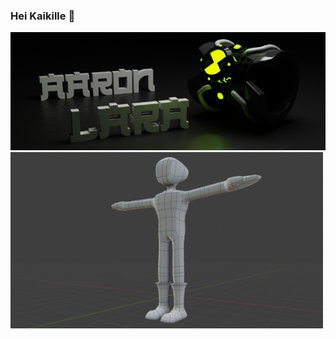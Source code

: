 ### Hei Kaikille 👋
<img src="https://raw.githubusercontent.com/Zot-Lar/Zot-Lar/master/Present III Aaron lara tarjeta.png" width="700">
<img src="https://raw.githubusercontent.com/Zot-Lar/Zot-Lar/master/First_Char.png" width="500">
<!-- <img src="https://raw.githubusercontent.com/Zot-Lar/Zot-Lar/master/RR5.png" width="700"> -->
<!-- <img src="https://raw.githubusercontent.com/Zot-Lar/Zot-Lar/master/Marmoset Render 1_005 Huevete.png" width="700"> -->
<!-- <img src="https://raw.githubusercontent.com/Zot-Lar/Zot-Lar/master/Aaron_Lara RR VI.png" width="700"> -->

<!--
**Zot-Lar/Zot-Lar** is a ✨ _special_ ✨ repository because its `README.md` (this file) appears on your GitHub profile.

Here are some ideas to get you started:

- 🔭 I’m currently working on ...
- 🌱 I’m currently learning ...
- 👯 I’m looking to collaborate on ...
- 🤔 I’m looking for help with ...
- 💬 Ask me about ...
- 📫 How to reach me: ...
- 😄 Pronouns: ...
- ⚡ Fun fact: ...
-->
